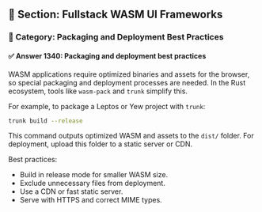 ## 📘 Section: Fullstack WASM UI Frameworks  
### 🔹 Category: Packaging and Deployment Best Practices  
#### ✅ Answer 1340: Packaging and deployment best practices

WASM applications require optimized binaries and assets for the browser, so special packaging and deployment processes are needed. In the Rust ecosystem, tools like `wasm-pack` and `trunk` simplify this.

For example, to package a Leptos or Yew project with `trunk`:

```sh
trunk build --release
```

This command outputs optimized WASM and assets to the `dist/` folder. For deployment, upload this folder to a static server or CDN.

Best practices:
- Build in release mode for smaller WASM size.
- Exclude unnecessary files from deployment.
- Use a CDN or fast static server.
- Serve with HTTPS and correct MIME types.
